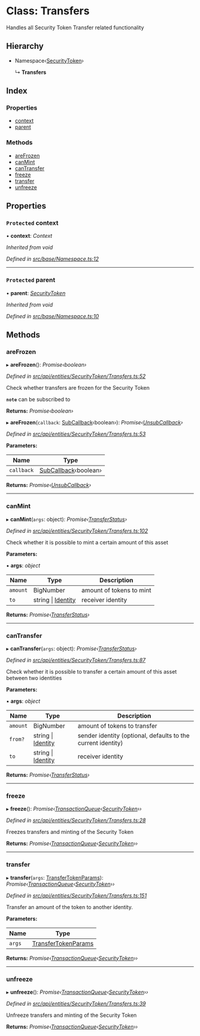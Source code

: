 # Class: Transfers

Handles all Security Token Transfer related functionality

## Hierarchy

* Namespace‹[SecurityToken](securitytoken.md)›

  ↳ **Transfers**

## Index

### Properties

* [context](transfers.md#protected-context)
* [parent](transfers.md#protected-parent)

### Methods

* [areFrozen](transfers.md#arefrozen)
* [canMint](transfers.md#canmint)
* [canTransfer](transfers.md#cantransfer)
* [freeze](transfers.md#freeze)
* [transfer](transfers.md#transfer)
* [unfreeze](transfers.md#unfreeze)

## Properties

### `Protected` context

• **context**: *Context*

*Inherited from void*

*Defined in [src/base/Namespace.ts:12](https://github.com/PolymathNetwork/polymesh-sdk/blob/7a4dc5b/src/base/Namespace.ts#L12)*

___

### `Protected` parent

• **parent**: *[SecurityToken](securitytoken.md)*

*Inherited from void*

*Defined in [src/base/Namespace.ts:10](https://github.com/PolymathNetwork/polymesh-sdk/blob/7a4dc5b/src/base/Namespace.ts#L10)*

## Methods

###  areFrozen

▸ **areFrozen**(): *Promise‹boolean›*

*Defined in [src/api/entities/SecurityToken/Transfers.ts:52](https://github.com/PolymathNetwork/polymesh-sdk/blob/7a4dc5b/src/api/entities/SecurityToken/Transfers.ts#L52)*

Check whether transfers are frozen for the Security Token

**`note`** can be subscribed to

**Returns:** *Promise‹boolean›*

▸ **areFrozen**(`callback`: [SubCallback](../globals.md#subcallback)‹boolean›): *Promise‹[UnsubCallback](../globals.md#unsubcallback)›*

*Defined in [src/api/entities/SecurityToken/Transfers.ts:53](https://github.com/PolymathNetwork/polymesh-sdk/blob/7a4dc5b/src/api/entities/SecurityToken/Transfers.ts#L53)*

**Parameters:**

Name | Type |
------ | ------ |
`callback` | [SubCallback](../globals.md#subcallback)‹boolean› |

**Returns:** *Promise‹[UnsubCallback](../globals.md#unsubcallback)›*

___

###  canMint

▸ **canMint**(`args`: object): *Promise‹[TransferStatus](../enums/transferstatus.md)›*

*Defined in [src/api/entities/SecurityToken/Transfers.ts:102](https://github.com/PolymathNetwork/polymesh-sdk/blob/7a4dc5b/src/api/entities/SecurityToken/Transfers.ts#L102)*

Check whether it is possible to mint a certain amount of this asset

**Parameters:**

▪ **args**: *object*

Name | Type | Description |
------ | ------ | ------ |
`amount` | BigNumber | amount of tokens to mint  |
`to` | string &#124; [Identity](identity.md) | receiver identity |

**Returns:** *Promise‹[TransferStatus](../enums/transferstatus.md)›*

___

###  canTransfer

▸ **canTransfer**(`args`: object): *Promise‹[TransferStatus](../enums/transferstatus.md)›*

*Defined in [src/api/entities/SecurityToken/Transfers.ts:87](https://github.com/PolymathNetwork/polymesh-sdk/blob/7a4dc5b/src/api/entities/SecurityToken/Transfers.ts#L87)*

Check whether it is possible to transfer a certain amount of this asset between two identities

**Parameters:**

▪ **args**: *object*

Name | Type | Description |
------ | ------ | ------ |
`amount` | BigNumber | amount of tokens to transfer  |
`from?` | string &#124; [Identity](identity.md) | sender identity (optional, defaults to the current identity) |
`to` | string &#124; [Identity](identity.md) | receiver identity |

**Returns:** *Promise‹[TransferStatus](../enums/transferstatus.md)›*

___

###  freeze

▸ **freeze**(): *Promise‹[TransactionQueue](transactionqueue.md)‹[SecurityToken](securitytoken.md)››*

*Defined in [src/api/entities/SecurityToken/Transfers.ts:28](https://github.com/PolymathNetwork/polymesh-sdk/blob/7a4dc5b/src/api/entities/SecurityToken/Transfers.ts#L28)*

Freezes transfers and minting of the Security Token

**Returns:** *Promise‹[TransactionQueue](transactionqueue.md)‹[SecurityToken](securitytoken.md)››*

___

###  transfer

▸ **transfer**(`args`: [TransferTokenParams](../interfaces/transfertokenparams.md)): *Promise‹[TransactionQueue](transactionqueue.md)‹[SecurityToken](securitytoken.md)››*

*Defined in [src/api/entities/SecurityToken/Transfers.ts:151](https://github.com/PolymathNetwork/polymesh-sdk/blob/7a4dc5b/src/api/entities/SecurityToken/Transfers.ts#L151)*

Transfer an amount of the token to another identity.

**Parameters:**

Name | Type |
------ | ------ |
`args` | [TransferTokenParams](../interfaces/transfertokenparams.md) |

**Returns:** *Promise‹[TransactionQueue](transactionqueue.md)‹[SecurityToken](securitytoken.md)››*

___

###  unfreeze

▸ **unfreeze**(): *Promise‹[TransactionQueue](transactionqueue.md)‹[SecurityToken](securitytoken.md)››*

*Defined in [src/api/entities/SecurityToken/Transfers.ts:39](https://github.com/PolymathNetwork/polymesh-sdk/blob/7a4dc5b/src/api/entities/SecurityToken/Transfers.ts#L39)*

Unfreeze transfers and minting of the Security Token

**Returns:** *Promise‹[TransactionQueue](transactionqueue.md)‹[SecurityToken](securitytoken.md)››*
